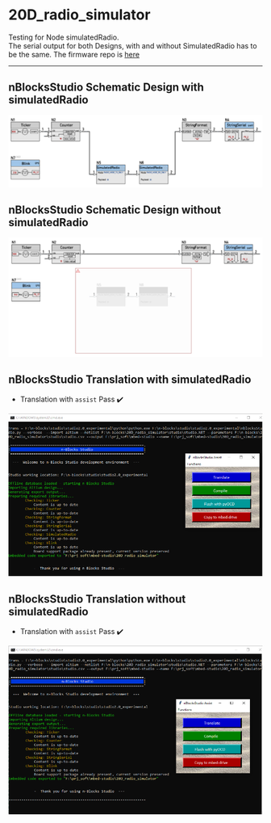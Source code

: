 # 20D_radio_simulator

Testing for Node simulatedRadio.  
The serial output for both Designs, with and without SimulatedRadio has to be the same. The firmware repo is [here](https://github.com/nBlocksStudioApps/20D_radio_simulator_firmware)

----

## nBlocksStudio Schematic Design with simulatedRadio

<p align="center">
<img
src="img/01.PNG"
width = 900
/>
</p>

<!-- pagebreak -->


## nBlocksStudio Schematic Design without simulatedRadio

<p align="center">
<img
src="img/03.PNG"
width = 900
/>
</p>

<!-- pagebreak -->

## nBlocksStudio Translation with simulatedRadio
 *  Translation with `assist` Pass :heavy_check_mark:


<p align="center">
<img
src="img/02.PNG"
width = 700
/>
</p>

<!-- pagebreak -->

## nBlocksStudio Translation without simulatedRadio
 *  Translation with `assist` Pass :heavy_check_mark:


<p align="center">
<img
src="img/04.PNG"
width = 700
/>
</p>

